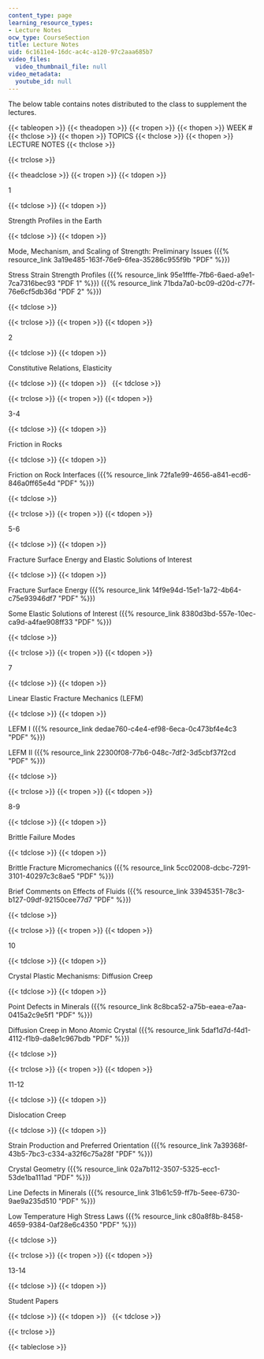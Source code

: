 ```yaml
---
content_type: page
learning_resource_types:
- Lecture Notes
ocw_type: CourseSection
title: Lecture Notes
uid: 6c1611e4-16dc-ac4c-a120-97c2aaa685b7
video_files:
  video_thumbnail_file: null
video_metadata:
  youtube_id: null
---
```


The below table contains notes distributed to the class to supplement the lectures.

{{< tableopen >}}
{{< theadopen >}}
{{< tropen >}}
{{< thopen >}}
WEEK #
{{< thclose >}}
{{< thopen >}}
TOPICS
{{< thclose >}}
{{< thopen >}}
LECTURE NOTES
{{< thclose >}}

{{< trclose >}}

{{< theadclose >}}
{{< tropen >}}
{{< tdopen >}}


1


{{< tdclose >}}
{{< tdopen >}}


Strength Profiles in the Earth


{{< tdclose >}}
{{< tdopen >}}


Mode, Mechanism, and Scaling of Strength: Preliminary Issues ({{% resource_link 3a19e485-163f-76e9-6fea-35286c955f9b "PDF" %}})

Stress Strain Strength Profiles ({{% resource_link 95e1fffe-7fb6-6aed-a9e1-7ca7316bec93 "PDF 1" %}}) ({{% resource_link 71bda7a0-bc09-d20d-c77f-76e6cf5db36d "PDF 2" %}})


{{< tdclose >}}

{{< trclose >}}
{{< tropen >}}
{{< tdopen >}}


2


{{< tdclose >}}
{{< tdopen >}}


Constitutive Relations, Elasticity


{{< tdclose >}}
{{< tdopen >}}
 
{{< tdclose >}}

{{< trclose >}}
{{< tropen >}}
{{< tdopen >}}


3-4


{{< tdclose >}}
{{< tdopen >}}


Friction in Rocks


{{< tdclose >}}
{{< tdopen >}}


Friction on Rock Interfaces ({{% resource_link 72fa1e99-4656-a841-ecd6-846a0ff65e4d "PDF" %}})


{{< tdclose >}}

{{< trclose >}}
{{< tropen >}}
{{< tdopen >}}


5-6


{{< tdclose >}}
{{< tdopen >}}


Fracture Surface Energy and Elastic Solutions of Interest


{{< tdclose >}}
{{< tdopen >}}


Fracture Surface Energy ({{% resource_link 14f9e94d-15e1-1a72-4b64-c75e93946df7 "PDF" %}})

Some Elastic Solutions of Interest ({{% resource_link 8380d3bd-557e-10ec-ca9d-a4fae908ff33 "PDF" %}})


{{< tdclose >}}

{{< trclose >}}
{{< tropen >}}
{{< tdopen >}}


7


{{< tdclose >}}
{{< tdopen >}}


Linear Elastic Fracture Mechanics (LEFM)


{{< tdclose >}}
{{< tdopen >}}


LEFM I ({{% resource_link dedae760-c4e4-ef98-6eca-0c473bf4e4c3 "PDF" %}})

LEFM II ({{% resource_link 22300f08-77b6-048c-7df2-3d5cbf37f2cd "PDF" %}})


{{< tdclose >}}

{{< trclose >}}
{{< tropen >}}
{{< tdopen >}}


8-9


{{< tdclose >}}
{{< tdopen >}}


Brittle Failure Modes


{{< tdclose >}}
{{< tdopen >}}


Brittle Fracture Micromechanics ({{% resource_link 5cc02008-dcbc-7291-3101-40297c3c8ae5 "PDF" %}})

Brief Comments on Effects of Fluids ({{% resource_link 33945351-78c3-b127-09df-92150cee77d7 "PDF" %}})


{{< tdclose >}}

{{< trclose >}}
{{< tropen >}}
{{< tdopen >}}


10


{{< tdclose >}}
{{< tdopen >}}


Crystal Plastic Mechanisms: Diffusion Creep


{{< tdclose >}}
{{< tdopen >}}


Point Defects in Minerals ({{% resource_link 8c8bca52-a75b-eaea-e7aa-0415a2c9e5f1 "PDF" %}})

Diffusion Creep in Mono Atomic Crystal ({{% resource_link 5daf1d7d-f4d1-4112-f1b9-da8e1c967bdb "PDF" %}})


{{< tdclose >}}

{{< trclose >}}
{{< tropen >}}
{{< tdopen >}}


11-12


{{< tdclose >}}
{{< tdopen >}}


Dislocation Creep


{{< tdclose >}}
{{< tdopen >}}


Strain Production and Preferred Orientation ({{% resource_link 7a39368f-43b5-7bc3-c334-a32f6c75a28f "PDF" %}})

Crystal Geometry ({{% resource_link 02a7b112-3507-5325-ecc1-53de1ba111ad "PDF" %}})

Line Defects in Minerals ({{% resource_link 31b61c59-ff7b-5eee-6730-9ae9a235d510 "PDF" %}})

Low Temperature High Stress Laws ({{% resource_link c80a8f8b-8458-4659-9384-0af28e6c4350 "PDF" %}})


{{< tdclose >}}

{{< trclose >}}
{{< tropen >}}
{{< tdopen >}}


13-14


{{< tdclose >}}
{{< tdopen >}}


Student Papers


{{< tdclose >}}
{{< tdopen >}}
 
{{< tdclose >}}

{{< trclose >}}

{{< tableclose >}}